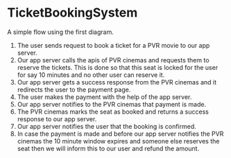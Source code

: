 # TicketBookingSystem


A simple flow using the first diagram.
1. The user sends request to book a ticket for a PVR movie to our app server.
2. Our app server calls the apis of PVR cinemas and requests them to reserve the tickets. This is done so that this seat is 	locked for the user for say 10 minutes and no other user can reserve it.
3. Our app server gets a success response from the PVR cinemas and it redirects the user to the payment page.
4. The user makes the payment with the help of the app server.
5. Our app server notifies to the PVR cinemas that payment is made.
6. The PVR cinemas marks the seat as booked and returns a success response to our app server.
7. Our app server notifies the user that the booking is confirmed.
8. In case the payment is made and before our app server notifies the PVR cinemas the 10 minute window expires and someone 	else reserves the seat then we will inform this to our user and refund the amount.